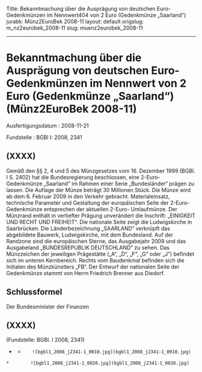 Title: Bekanntmachung über die Ausprägung von deutschen Euro-Gedenkmünzen im Nennwert404
  von 2 Euro (Gedenkmünze „Saarland“)
jurabk: Münz2EuroBek 2008-11
layout: default
origslug: m_nz2eurobek_2008-11
slug: muenz2eurobek_2008-11

---

# Bekanntmachung über die Ausprägung von deutschen Euro-Gedenkmünzen im Nennwert von 2 Euro (Gedenkmünze „Saarland“) (Münz2EuroBek 2008-11)

Ausfertigungsdatum
:   2008-11-21

Fundstelle
:   BGBl I: 2008, 2341


## (XXXX)

Gemäß den §§ 2, 4 und 5 des Münzgesetzes vom 16. Dezember 1999 (BGBl.
I S. 2402) hat die Bundesregierung beschlossen, eine 2-Euro-
Gedenkmünze „Saarland“ im Rahmen einer Serie „Bundesländer“ prägen zu
lassen.
Die Auflage der Münze beträgt 30 Millionen Stück.
Die Münze wird ab dem 6. Februar 2009 in den Verkehr gebracht.
Materialeinsatz, technische Parameter und Gestaltung der europäischen
Seite der 2-Euro-Gedenkmünze entsprechen der aktuellen 2-Euro-
Umlaufmünze.
Der Münzrand enthält in vertiefter Prägung unverändert die Inschrift:
„EINIGKEIT UND RECHT UND FREIHEIT“.
Die nationale Seite zeigt die Ludwigskirche in Saarbrücken. Die
Länderbezeichnung „SAARLAND“ verknüpft das abgebildete Bauwerk,
Ludwigskirche, mit dem Bundesland. Auf der Randzone sind die
europäischen Sterne, das Ausgabejahr 2009 und das Ausgabeland
„BUNDESREPUBLIK DEUTSCHLAND“ zu sehen.
Das Münzzeichen der jeweiligen Prägestätte („A“, „D“, „F“, „G“ oder
„J“) befindet sich im unteren Kernbereich. Rechts vom Baudenkmal
befinden sich die Initialen des Münzkünstlers „FB“.
Der Entwurf der nationalen Seite der Gedenkmünze stammt von Herrn
Friedrich Brenner aus Diedorf.


## Schlussformel

Der Bundesminister der Finanzen


## (XXXX)

(Fundstelle: BGBl. I 2008, 2341)

*    *        ![bgbl1_2008_j2341-1_0010.jpg](bgbl1_2008_j2341-1_0010.jpg)
    *        ![bgbl1_2008_j2341-1_0020.jpg](bgbl1_2008_j2341-1_0020.jpg)


